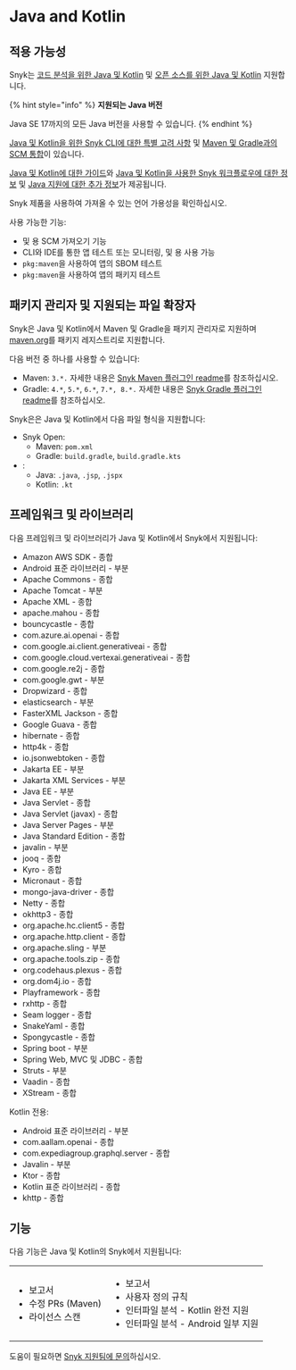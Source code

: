 # Java and Kotlin

## 적용 가능성

Snyk는 [코드 분석을 위한 Java 및 Kotlin](java-and-kotlin-for-code-analysis.md) 및 [오픈 소스를 위한 Java 및 Kotlin](java-and-kotlin-for-open-source.md) 지원합니다.

{% hint style="info" %}
**지원되는 Java 버전**

Java SE 17까지의 모든 Java 버전을 사용할 수 있습니다.
{% endhint %}

[Java 및 Kotlin을 위한 Snyk CLI에 대한 특별 고려 사항](snyk-cli-for-java-and-kotlin.md) 및 [Maven 및 Gradle과의 SCM 통합](git-repositories-with-maven-and-gradle.md)이 있습니다.

[Java 및 Kotlin에 대한 가이드](guidance-for-java-and-kotlin.md)와 [Java 및 Kotlin을 사용한 Snyk 워크플로우에 대한 정보](snyk-workflow-with-java-and-kotlin.md) 및 [Java 지원에 대한 추가 정보](more-information-about-java-support.md)가 제공됩니다.

Snyk 제품을 사용하여 가져올 수 있는 언어 가용성을 확인하십시오.

사용 가능한 기능:

* 및 용 SCM 가져오기 기능
* CLI와 IDE를 통한 앱 테스트 또는 모니터링, 및 용 사용 가능
* `pkg:maven`을 사용하여 앱의 SBOM 테스트
* `pkg:maven`을 사용하여 앱의 패키지 테스트

## 패키지 관리자 및 지원되는 파일 확장자

Snyk은 Java 및 Kotlin에서 Maven 및 Gradle을 패키지 관리자로 지원하며 [maven.org](https://maven.org/)를 패키지 레지스트리로 지원합니다.

다음 버전 중 하나를 사용할 수 있습니다:

* Maven: `3.*.` 자세한 내용은 [Snyk Maven 플러그인 readme](https://github.com/snyk/snyk-mvn-plugin#support)를 참조하십시오.
* Gradle: `4.*`, `5.*`, `6.*`, `7.*, 8.*.` 자세한 내용은 [Snyk Gradle 플러그인 readme](https://github.com/snyk/snyk-gradle-plugin#support)를 참조하십시오.

Snyk은은 Java 및 Kotlin에서 다음 파일 형식을 지원합니다:

* Snyk Open:
  * Maven: `pom.xml`
  * Gradle: `build.gradle`, `build.gradle.kts`
* :
  * Java: `.java`, `.jsp`, `.jspx`
  * Kotlin: `.kt`

## 프레임워크 및 라이브러리

다음 프레임워크 및 라이브러리가 Java 및 Kotlin에서 Snyk에서 지원됩니다:

* Amazon AWS SDK - 종합
* Android 표준 라이브러리 - 부분
* Apache Commons - 종합
* Apache Tomcat - 부분
* Apache XML - 종합
* apache.mahou - 종합
* bouncycastle - 종합
* com.azure.ai.openai - 종합
* com.google.ai.client.generativeai - 종합
* com.google.cloud.vertexai.generativeai - 종합
* com.google.re2j - 종합
* com.google.gwt - 부분
* Dropwizard - 종합
* elasticsearch - 부분
* FasterXML Jackson - 종합
* Google Guava - 종합
* hibernate - 종합
* http4k - 종합
* io.jsonwebtoken - 종합
* Jakarta EE - 부분
* Jakarta XML Services - 부분
* Java EE - 부분
* Java Servlet - 종합
* Java Servlet (javax) - 종합
* Java Server Pages - 부분
* Java Standard Edition - 종합
* javalin - 부분
* jooq - 종합
* Kyro - 종합
* Micronaut - 종합
* mongo-java-driver - 종합
* Netty - 종합
* okhttp3 - 종합
* org.apache.hc.client5 - 종합
* org.apache.http.client - 종합
* org.apache.sling - 부분
* org.apache.tools.zip - 종합
* org.codehaus.plexus - 종합
* org.dom4j.io - 종합
* Playframework - 종합
* rxhttp - 종합
* Seam logger - 종합
* SnakeYaml - 종합
* Spongycastle - 종합
* Spring boot - 부분
* Spring Web, MVC 및 JDBC - 종합
* Struts - 부분
* Vaadin - 종합
* XStream - 종합

Kotlin 전용:

* Android 표준 라이브러리 - 부분
* com.aallam.openai - 종합
* com.expediagroup.graphql.server - 종합
* Javalin - 부분
* Ktor - 종합
* Kotlin 표준 라이브러리 - 종합
* khttp - 종합

## 기능

다음 기능은 Java 및 Kotlin의 Snyk에서 지원됩니다:

|                                                              |                                                                                                        |
| ------------------------------------------------------------ | ------------------------------------------------------------------------------------------------------ |
| <ul><li>보고서</li><li>수정 PRs (Maven)</li><li>라이선스 스캔</li></ul> | <ul><li>보고서</li><li>사용자 정의 규칙</li><li>인터파일 분석 - Kotlin 완전 지원</li><li>인터파일 분석 - Android 일부 지원</li></ul> |

도움이 필요하면 [Snyk 지원팀에 문의](https://support.snyk.io)하십시오.
